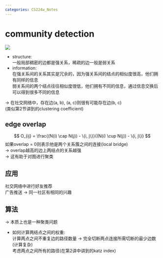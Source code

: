 ```yaml
---
categories: CS224w_Notes
---
```


# community detection
![](https://cdn.jsdelivr.net/gh/hannshu/imgs/img/202301142005768.png)  
- structure:  
一般局部稠密的边都是强关系，稀疏的边一般是弱关系  
- information:  
在强关系间的关系其实是冗余的，因为强关系间的结点的相似度很高，他们拥有同样的信息  
弱关系间的两个结点往往相似度很低，他们拥有不同的信息，通过信息交换后可以得到很多不同的信息  

-> 在社交网络中，存在边(a, b), (a, c)则很有可能存在边(b, c)  
(类似第2节讲到的clustering coefficient)  

## edge overlap
$$
O_{ij} = \frac{(N(i) \cap N(j)) - \{i, j\}}{(N(i) \cup N(j)) - \{i, j\}}
$$
如果overlap = 0则表示他是两个关系簇之间的连接(local bridge)  
-> overlap越高的边上两结点的关系越强  
-> 这有助于对图进行聚类  

## 应用
社交网络中进行好友推荐  
广告推送 -> 同一社区有相同的兴趣  

## 算法
-> 本质上也是一种聚类问题  

- 如何计算两结点之间的权重:  
计算两点之间不重复边的路径数量 -> 完全切断两点连接所需切断的最少边数(计算复杂)    
考虑两点之间所有的路径(在第2讲中讲到的katz index)  


